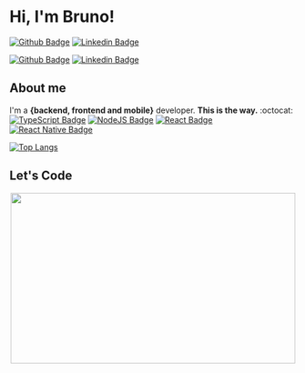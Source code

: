 # Hi, I'm Bruno!

[![Github Badge](https://img.shields.io/badge/-Github-000?style=flat-square&logo=Github&logoColor=white&link=https://github.com/Brunomello-xD)](https://github.com/Brunomello-xD)
[![Linkedin Badge](https://img.shields.io/badge/-LinkedIn-blue?style=flat-square&logo=Linkedin&logoColor=white&link=https://www.linkedin.com/in/bruno-mello-14058819b/)](https://www.linkedin.com/in/bruno-mello-14058819b/)


[![Github Badge](https://img.shields.io/badge/github-%23100000.svg?&style=for-the-badge&logo=github&logoColor=whit&link=https://github.com/Brunomello-xD)](https://github.com/Brunomello-xD)
[![Linkedin Badge](https://img.shields.io/badge/linkedin-%230077B5.svg?&style=for-the-badge&logo=linkedin&logoColor=white&link=https://https://www.linkedin.com/in/bruno-mello-14058819b/)](https://www.linkedin.com/in/bruno-mello-14058819b/)

## About me
I'm a **{backend, frontend and mobile}** developer. **This is the way.** :octocat: <br />
[![TypeScript Badge](https://img.shields.io/badge/typescript%20-%23007ACC.svg?&style=for-the-badge&logo=typescript&logoColor=white)](https://www.typescriptlang.org/)
[![NodeJS Badge](https://img.shields.io/badge/node.js%20-%2343853D.svg?&style=for-the-badge&logo=node.js&logoColor=white)](https://nodejs.org/en/)
[![React Badge](https://img.shields.io/badge/react%20-%2320232a.svg?&style=for-the-badge&logo=react&logoColor=%2361DAFB)](https://reactjs.org/)
[![React Native Badge](https://img.shields.io/badge/react_native%20-%2320232a.svg?&style=for-the-badge&logo=react&logoColor=%2361DAFB)](https://reactnative.dev/)
<br/>

[![Top Langs](https://github-readme-stats.vercel.app/api/top-langs/?username=Brunomello-xD&layout=compact&show_icons=true&theme=algolia )](https://github.com/anuraghazra/github-readme-stats)

## Let's Code

<p align="center">
  <img src="https://raw.githubusercontent.com/abhisheknaiidu/abhisheknaiidu/master/code.gif" width="500" height="300"/>
</p>
